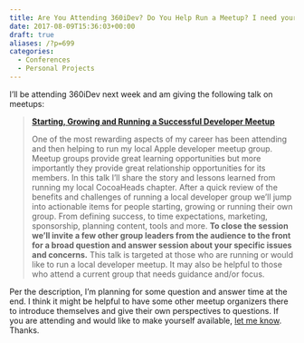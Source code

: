 ```yaml
---
title: Are You Attending 360iDev? Do You Help Run a Meetup? I need your help.
date: 2017-08-09T15:36:03+00:00
draft: true
aliases: /?p=699
categories:
  - Conferences
  - Personal Projects
---
```


I&#8217;ll be attending 360iDev next week and am giving the following talk on meetups:

> **[Starting, Growing and Running a Successful Developer Meetup][1]**
>
> One of the most rewarding aspects of my career has been attending and then helping to run my local Apple developer meetup group. Meetup groups provide great learning opportunities but more importantly they provide great relationship opportunities for its members. In this talk I’ll share the story and lessons learned from running my local CocoaHeads chapter. After a quick review of the benefits and challenges of running a local developer group we’ll jump into actionable items for people starting, growing or running their own group. From defining success, to time expectations, marketing, sponsorship, planning content, tools and more. **To close the session we’ll invite a few other group leaders from the audience to the front for a broad question and answer session about your specific issues and concerns.** This talk is targeted at those who are running or would like to run a local developer meetup. It may also be helpful to those who attend a current group that needs guidance and/or focus.

Per the description, I&#8217;m planning for some question and answer time at the end. I think it might be helpful to have some other meetup organizers there to introduce themselves and give their own perspectives to questions. If you are attending and would like to make yourself available, [let me know][2]. Thanks.

[1]: https://360idev.com/sessions/starting-growing-running-successful-developer-meetup/
[2]: mailto:zorn@zornlabs.com
